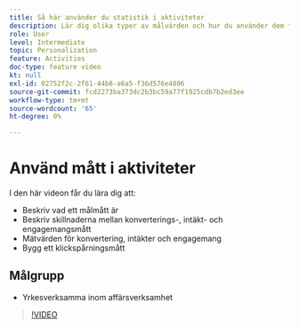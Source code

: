 ```yaml
---
title: Så här använder du statistik i aktiviteter
description: Lär dig olika typer av målvärden och hur du använder dem för att mäta hur din aktivitet fungerar.
role: User
level: Intermediate
topic: Personalization
feature: Activities
doc-type: feature video
kt: null
exl-id: 02752f2c-2f61-44b8-a6a5-f36d576e4806
source-git-commit: fcd2273ba373dc2b3bc59a77f1925cdb7b2ed3ee
workflow-type: tm+mt
source-wordcount: '65'
ht-degree: 0%

---
```


# Använd mått i aktiviteter

I den här videon får du lära dig att:

* Beskriv vad ett målmått är
* Beskriv skillnaderna mellan konverterings-, intäkt- och engagemangsmått
* Mätvärden för konvertering, intäkter och engagemang
* Bygg ett klickspårningsmått

## Målgrupp

* Yrkesverksamma inom affärsverksamhet

>[!VIDEO](https://video.tv.adobe.com/v/17380/?quality=12)
